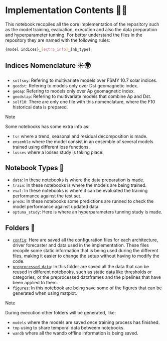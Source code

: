 # Implementation Contents 👨‍💻

This notebook recopiles all the core implementation of the repository such as the model training, evaluation, execution and also the data preparation and hyperparameter tunning. For better understand the files in the repository they are named with the following rules:
```bash
{model indices}_[extra_info]_{nb_type}
```
## Indices Nomenclature ☀️🌍
- `solfsmy`: Refering to multivariate models over FSMY 10.7 solar indices.
- `geodst`: Refering to models only over Dst geomagnetic index.
- `geoap`: Refering to models only over Ap geomagnetic index.
- `geodstap`: Refering to multivariate models that combine Ap and Dst.
- `solf10`: There are only one file with this nomenclature, where the F10 historical data is prepared.

> [!NOTE]
> Some notebooks has some extra info as:
> * `tsr` where a trend, seasonal and residual decomposition is made.
> * `ensemble` where the model consist in an ensemble of several models trained using different loss functions.
> * `losses` where a losses study is taking place.

## Notebook Types 📓
* `data`: In these notebooks is where the data preparation is made.
* `train`: In these notebooks is where the models are being trained.
* `eval`: In these notebooks is where it can be evaluated the training performance against the test set.
* `preds`: In these notebooks some predictions are runned to check the model performance against updated data.
* `optuna_study`: Here is where an hyperparameters tunning study is made.

## Folders 📁
* [`config`](/dev_nbs/config/): Here are saved all the configuration files for each architecture, driver forecaster and data used in the implementation. These files recopile some static information that is being used during the different files, making it easier to change the setup without having to modify the code. 
* [`preprocessed_data`](/dev_nbs/preprocessed_data/): In this folder are saved all the data that can be reused in different notebooks, such as static data like thresholds or categories, or the preprocessed dataframes and the pipelines that have been applied to them.
* [`figures`](/dev_nbs/figures/): In this notebook are being save some of the figures that can be generated when using matplot.

> [!NOTE]
> During execution other folders will be generated, like:
> * `models` where the models are saved once training process has finished.
> * `tmp` using to share temporal data betweem notebooks.
> * `wandb` where all the wandb offline information is being saved.